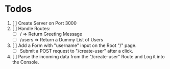 # Todos

1. [ ] Create Server on Port 3000
2. [ ] Handle Routes:
    - [ ] / => Return Greeting Message
    - [ ] /users => Return a Dummy List of Users
3. [ ] Add a Form with "username" input on the Root "/" page.
    - [ ] Submit a POST request to "/create-user" after a click.
4. [ ] Parse the incoming data from the "/create-user" Route and Log it into the Console.
